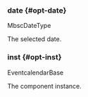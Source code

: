 ### date {#opt-date}

MbscDateType

The selected date.
### inst {#opt-inst}

EventcalendarBase

The component instance.